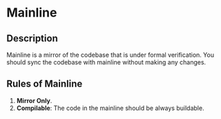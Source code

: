 # Mainline

## Description

Mainline is a mirror of the codebase that is under formal verification. You should sync the codebase with mainline without making any changes.

## Rules of Mainline

1. **Mirror Only**.
2. **Compilable**: The code in the mainline should be always buildable.

